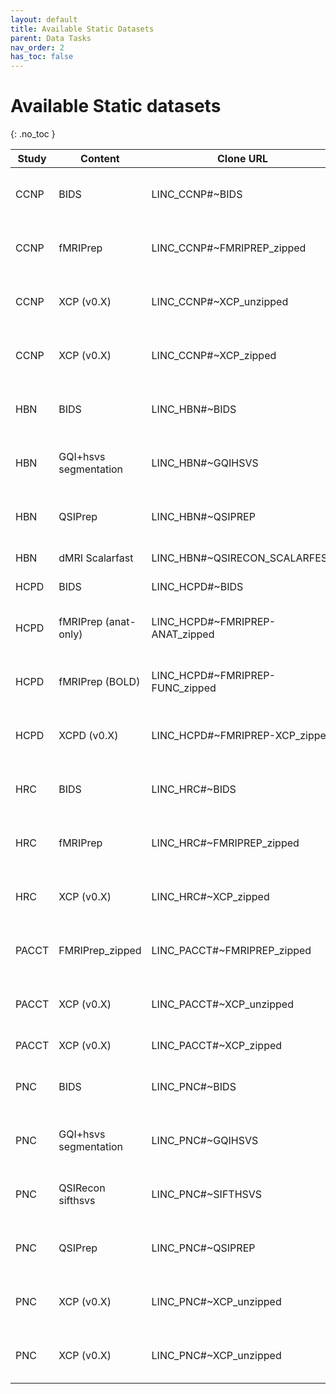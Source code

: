 ```yaml
---
layout: default
title: Available Static Datasets
parent: Data Tasks
nav_order: 2
has_toc: false
---
```


# Available Static datasets
{: .no_toc }

| Study | Content               | Clone URL                       | Format | Dataset ID                           |
| ----- | --------------------- | -----------------------------   | ------ | ------------------------------------ |
| CCNP  | BIDS                  | LINC_CCNP#~BIDS                 | Files  | 9704eab1-3320-41f0-9fce-3c6961b4ac96 |
| CCNP  | fMRIPrep              | LINC_CCNP#~FMRIPREP_zipped      | Zips   | eee0d711-f800-4725-8097-4c7b79c7d87f |
| CCNP  | XCP (v0.X)            | LINC_CCNP#~XCP_unzipped         | Files  | b464c213-ca15-4628-907e-f8c31a3d695e |
| CCNP  | XCP (v0.X)            | LINC_CCNP#~XCP_zipped           | Zips   | 0b9140e7-cbeb-463b-88a9-7cddf3a22dfb |
| HBN   | BIDS                  | LINC_HBN#~BIDS                  | Files  | b32508c1-d2c1-4b40-a3e3-48df49e7fa56 |
| HBN   | GQI+hsvs segmentation | LINC_HBN#~GQIHSVS               | Files  | 1da37bc2-7f6d-40c0-80d8-b07cbcdc7f15 |
| HBN   | QSIPrep               | LINC_HBN#~QSIPREP               | Zips   | 75f3981e-747c-4df4-8ad0-4637c331b84a |
| HBN   | dMRI Scalarfast       | LINC_HBN#~QSIRECON_SCALARFEST   | Files  | Not yet transfered                   |
| HCPD  | BIDS                  | LINC_HCPD#~BIDS                 | Files  | Not yet transfered                   |
| HCPD  | fMRIPrep (anat-only)  | LINC_HCPD#~FMRIPREP-ANAT_zipped | Zips   | 5ade4d54-9821-4192-8160-a1a05565d9c2 |
| HCPD  | fMRIPrep (BOLD)       | LINC_HCPD#~FMRIPREP-FUNC_zipped | Zips   | f8a083ac-6425-41ed-9ac0-ea5651348590 |
| HCPD  | XCPD (v0.X)           | LINC_HCPD#~FMRIPREP-XCP_zipped  | Zips   | 2676ca93-00e8-4bae-94c1-063bafc8a534 |
| HRC   | BIDS                  | LINC_HRC#~BIDS                  | Files  | 98f55d34-d001-40ac-8056-db2803d3280f |
| HRC   | fMRIPrep              | LINC_HRC#~FMRIPREP_zipped       | Zips   | 2f6151cc-69c4-487e-8b9f-0fad03bfba58 |
| HRC   | XCP (v0.X)            | LINC_HRC#~XCP_zipped            | Zips   | 33cc255b-82da-46d4-8847-0818351ce251 |
| PACCT | FMRIPrep_zipped       | LINC_PACCT#~FMRIPREP_zipped     | Zips   | e2d25385-c064-4fe9-82d7-4caf5d2c70e2 |
| PACCT | XCP (v0.X)            | LINC_PACCT#~XCP_unzipped        | Files  | c70a1420-3c64-4585-8d42-bf972576e5cc |
| PACCT | XCP (v0.X)            | LINC_PACCT#~XCP_zipped          | Zips   | Transfer in progress                 |
| PNC   | BIDS                  | LINC_PNC#~BIDS                  | Files  | 6a57d847-1441-442d-81d7-04ca51526645 |
| PNC   | GQI+hsvs segmentation | LINC_PNC#~GQIHSVS               | Files  | f20c2eb1-c839-4404-8dad-63f0a20a4fff |
| PNC   | QSIRecon sifthsvs     | LINC_PNC#~SIFTHSVS              | Zips   | 2642a99d-de75-437a-b63f-7da4ed36f330 |
| PNC   | QSIPrep               | LINC_PNC#~QSIPREP               | Zips   | 6af87a20-bfe5-458b-8773-cfe51e6200c6 |
| PNC   | XCP (v0.X)            | LINC_PNC#~XCP_unzipped          | Files  | 4669d449-89fd-48ca-94a3-d8326f8ac98b |
| PNC   | XCP (v0.X)            | LINC_PNC#~XCP_unzipped          | Zips   | e75816f8-bc8f-479f-90db-a86dc35f4676 |
